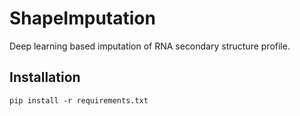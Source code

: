 # ShapeImputation
Deep learning based imputation of RNA secondary structure profile.

## Installation

```
pip install -r requirements.txt
```